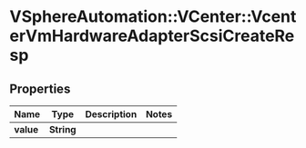 # VSphereAutomation::VCenter::VcenterVmHardwareAdapterScsiCreateResp

## Properties
Name | Type | Description | Notes
------------ | ------------- | ------------- | -------------
**value** | **String** |  | 


